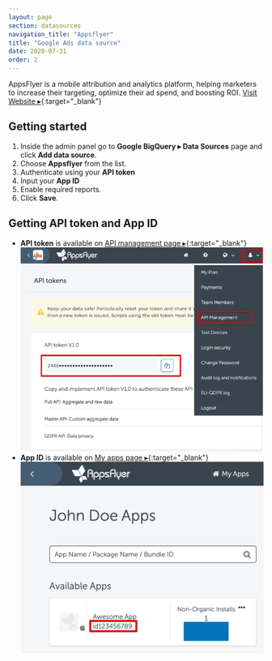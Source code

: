 ```yaml
---
layout: page
section: datasources
navigation_title: "Appsflyer"
title: "Google Ads data source"
date: 2020-07-31
order: 2
---
```


AppsFlyer is a mobile attribution and analytics platform, helping marketers to increase their targeting, optimize their ad spend, and boosting ROI. [Visit Website ▸](https://appsflyer.com/){:target="_blank"}

## Getting started

1. Inside the admin panel go to **Google BigQuery ▸ Data Sources** page and click **Add data source**.
2. Choose **Appsflyer** from the list.
3. Authenticate using your **API token**
4. Input your **App ID**
5. Enable required reports.
6. Click **Save**.

## Getting API token and App ID

* **API token** is available on [API management page ▸](https://hq1.appsflyer.com/account/api-tokens){:target="_blank"}
![](/img/AppsFlyer-API-token.png)
* **App ID** is available on [My apps page ▸](https://hq1.appsflyer.com/apps/myapps){:target="_blank"}
![](/img/AppsFlyer-app-id.png)
